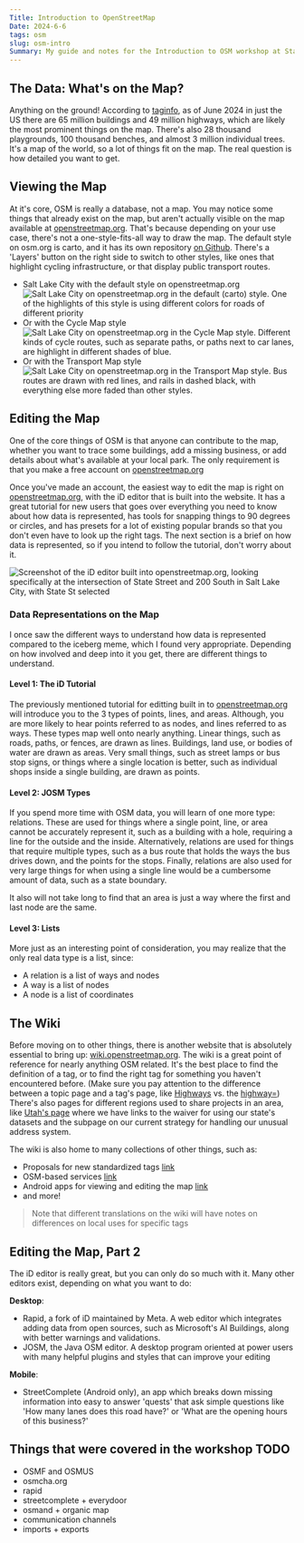 ```yaml
---
Title: Introduction to OpenStreetMap
Date: 2024-6-6
tags: osm
slug: osm-intro
Summary: My guide and notes for the Introduction to OSM workshop at State of the Map US 2024
---
```


<!-- "Would like to first get an overview of the data, the tools, the people, and the challenges of OSM." -->
<!-- "Here's iD, here's how to sign up" -->

## The Data: What's on the Map?

Anything on the ground! According to [taginfo](https://taginfo.geofabrik.de/north-america:us/keys/building), as of June 2024 in just the US there are 65 million buildings and 49 million highways, which are likely the most prominent things on the map. There's also 28 thousand playgrounds, 100 thousand benches, and almost 3 million individual trees. It's a map of the world, so a lot of things fit on the map. The real question is how detailed you want to get.

## Viewing the Map

At it's core, OSM is really a database, not a map. You may notice some things that already exist on the map, but aren't actually visible on the map available at [openstreetmap.org](https://openstreetmap.org). That's because depending on your use case, there's not a one-style-fits-all way to draw the map. The default style on osm.org is carto, and it has its own repository [on Github](https://github.com/gravitystorm/openstreetmap-carto). There's a 'Layers' button on the right side to switch to other styles, like ones that highlight cycling infrastructure, or that display public transport routes.

- Salt Lake City with the default style on openstreetmap.org
    ![Salt Lake City on openstreetmap.org in the default (carto) style. One of the highlights of this style is using different colors for roads of different priority]({static}/img/osm-carto-example.png)
- Or with the Cycle Map style
    ![Salt Lake City on openstreetmap.org in the Cycle Map style. Different kinds of cycle routes, such as separate paths, or paths next to car lanes, are highlight in different shades of blue.]({static}/img/osm-cycle-example.png)
- Or with the Transport Map style
    ![Salt Lake City on openstreetmap.org in the Transport Map style. Bus routes are drawn with red lines, and rails in dashed black, with everything else more faded than other styles.]({static}/img/osm-transport-example.png)

## Editing the Map

One of the core things of OSM is that anyone can contribute to the map, whether you want to trace some buildings, add a missing business, or add details about what's available at your local park. The only requirement is that you make a free account on [openstreetmap.org](openstreetmap.org)

Once you've made an account, the easiest way to edit the map is right on [openstreetmap.org](openstreetmap.org), with the iD editor that is built into the website. It has a great tutorial for new users that goes over everything you need to know about how data is represented, has tools for snapping things to 90 degrees or circles, and has presets for a lot of existing popular brands so that you don't even have to look up the right tags. The next section is a brief on how data is represented, so if you intend to follow the tutorial, don't worry about it.

![Screenshot of the iD editor built into openstreetmap.org, looking specifically at the intersection of State Street and 200 South in Salt Lake City, with State St selected]({static}/img/id-example.png)

### Data Representations on the Map

I once saw the different ways to understand how data is represented compared to the iceberg meme, which I found very appropriate. Depending on how involved and deep into it you get, there are different things to understand.

#### Level 1: The iD Tutorial

The previously mentioned tutorial for editting built in to [openstreetmap.org](openstreetmap.org) will introduce you to the 3 types of points, lines, and areas. Although, you are more likely to hear points referred to as nodes, and lines referred to as ways. These types map well onto nearly anything. Linear things, such as roads, paths, or fences, are drawn as lines. Buildings, land use, or bodies of water are drawn as areas. Very small things, such as street lamps or bus stop signs, or things where a single location is better, such as individual shops inside a single building, are drawn as points.

#### Level 2: JOSM Types

If you spend more time with OSM data, you will learn of one more type: relations. These are used for things where a single point, line, or area cannot be accurately represent it, such as a building with a hole, requiring a line for the outside and the inside. Alternatively, relations are used for things that require multiple types, such as a bus route that holds the ways the bus drives down, and the points for the stops. Finally, relations are also used for very large things for when using a single line would be a cumbersome amount of data, such as a state boundary.

It also will not take long to find that an area is just a way where the first and last node are the same.

#### Level 3: Lists

More just as an interesting point of consideration, you may realize that the only real data type is a list, since:

- A relation is a list of ways and nodes
- A way is a list of nodes
- A node is a list of coordinates

## The Wiki

Before moving on to other things, there is another website that is absolutely essential to bring up: [wiki.openstreetmap.org](wiki.openstreetmap.org). The wiki is a great point of reference for nearly anything OSM related. It's the best place to find the definition of a tag, or to find the right tag for something you haven't encountered before. (Make sure you pay attention to the difference between a topic page and a tag's page, like [Highways](https://wiki.openstreetmap.org/wiki/Highways) vs. the [highway=](https://wiki.openstreetmap.org/wiki/Key:highway)) There's also pages for different regions used to share projects in an area, like [Utah's page](https://wiki.openstreetmap.org/wiki/Utah) where we have links to the waiver for using our state's datasets and the subpage on our current strategy for handling our unusual address system.

The wiki is also home to many collections of other things, such as:
- Proposals for new standardized tags [link](https://wiki.openstreetmap.org/wiki/Category:Proposed_features)
- OSM-based services [link](https://wiki.openstreetmap.org/wiki/List_of_OSM-based_services)
- Android apps for viewing and editing the map [link](https://wiki.openstreetmap.org/wiki/Android)
- and more!

> Note that different translations on the wiki will have notes on differences on local uses for specific tags

## Editing the Map, Part 2

The iD editor is really great, but you can only do so much with it. Many other editors exist, depending on what you want to do:

**Desktop**:

- Rapid, a fork of iD maintained by Meta. A web editor which integrates adding data from open sources, such as Microsoft's AI Buildings, along with better warnings and validations.
- JOSM, the Java OSM editor. A desktop program oriented at power users with many helpful plugins and styles that can improve your editing

**Mobile**:

- StreetComplete (Android only), an app which breaks down missing information into easy to answer 'quests' that ask simple questions like 'How many lanes does this road have?' or 'What are the opening hours of this business?'

## Things that were covered in the workshop TODO

- OSMF and OSMUS
- osmcha.org
- rapid
- streetcomplete + everydoor
- osmand + organic map
- communication channels
- imports + exports

